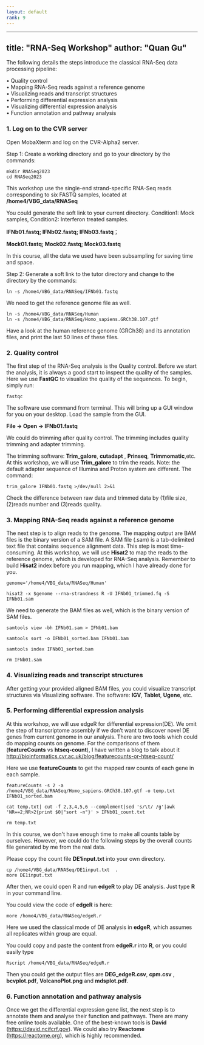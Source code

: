 ```yaml
---
layout: default
rank: 9
---
```


---
title: "RNA-Seq Workshop"
author: "Quan Gu"
---

The following details the steps introduce the classical RNA-Seq data processing pipeline:

• Quality control \
• Mapping RNA-Seq reads against a reference genome \
• Visualizing reads and transcript structures \
• Performing differential expression analysis \
• Visualizing differential expression analysis \
• Function annotation and pathway analysis  


###  1.	Log on to the CVR server ### 

Open MobaXterm and log on the CVR-Alpha2 server.

Step 1: Create a working directory and go to your directory by the commands:

```
mkdir RNASeq2023
cd RNASeq2023
```
  
This workshop use the single-end strand-specific RNA-Seq reads corresponding to six FASTQ samples, located at **/home4/VBG_data/RNASeq**

You could generate the soft link to your current directory. 
Condition1: Mock samples, 
Condition2: Interferon treated samples.
 
**IFNb01.fastq; IFNb02.fastq; IFNb03.fastq**；

**Mock01.fastq; Mock02.fastq; Mock03.fastq**

In this course, all the data we used have been subsampling for saving time and space.

Step 2: Generate a soft link to the tutor directory and change to the directory by the commands:

```
ln -s /home4/VBG_data/RNASeq/IFNb01.fastq
```

We need to get the reference genome file as well.

```
ln -s /home4/VBG_data/RNASeq/Human
ln -s /home4/VBG_data/RNASeq/Homo_sapiens.GRCh38.107.gtf
```

Have a look at the human reference genome (GRCh38) and its annotation files, and print the last 50 lines of these files. 

###  2. Quality control ### 

The first step of the RNA-Seq analysis is the Quality control. 
Before we start the analysis, it is always a good start to inspect the quality of the samples. Here we use **FastQC** to visualize the quality of the sequences. To begin, simply run:
```
fastqc 
```
The software use command from terminal. This will bring up a GUI window for you on your desktop.  Load the sample from the GUI.

**File -> Open -> IFNb01.fastq**

We could do trimming after quality control. The trimming includes quality trimming and adapter trimming.

The trimming software: **Trim_galore**, **cutadapt** , **Prinseq**, **Trimmomatic**,etc.  
At this workshop, we will use **Trim_galore** to trim the reads. 
Note: the default adapter sequence of Illumina and Proton system are different.
The command:

```
trim_galore IFNb01.fastq >/dev/null 2>&1
```

Check the difference between raw data and trimmed data by (1)file size, (2)reads number and (3)reads quality.


###  3.	Mapping RNA-Seq reads against a reference genome ###  

The next step is to align reads to the genome. The mapping output are BAM files is the binary version of a SAM file. A SAM file (.sam) is a tab-delimited text file that contains sequence alignment data. This step is most time-consuming.
At this workshop, we will use **Hisat2** to map the reads to the reference genome, which is developed for RNA-Seq analysis.  Remember to build **Hisat2** index before you run mapping, which I have already done for you.

```
genome='/home4/VBG_data/RNASeq/Human'

hisat2 -x $genome --rna-strandness R -U IFNb01_trimmed.fq -S IFNb01.sam
```

We need to generate the BAM files as well, which is the binary version of SAM files. 

 ```
samtools view -bh IFNb01.sam > IFNb01.bam

samtools sort -o IFNb01_sorted.bam IFNb01.bam

samtools index IFNb01_sorted.bam

rm IFNb01.sam
```

### 4.	Visualizing reads and transcript structures ### 
After getting your provided aligned BAM files, you could visualize transcript structures via Visualizing software. 
The software: **IGV**, **Tablet**, **Ugene**, etc.

### 5.	Performing differential expression analysis ###
At this workshop, we will use edgeR for differential expression(DE). We omit the step of
transcriptome assembly if we don’t want to discover novel DE genes from current genome in
our analysis.
There are two tools which could do mapping counts on genome. For the comparisons of them (**featureCounts** vs **htseq-count**), I have written a blog to talk about
it 
http://bioinformatics.cvr.ac.uk/blog/featurecounts-or-htseq-count/

Here we use **featureCounts** to get the mapped raw counts of each gene in each sample.

```
featureCounts -s 2 -a /home4/VBG_data/RNASeq/Homo_sapiens.GRCh38.107.gtf -o temp.txt IFNb01_sorted.bam

cat temp.txt| cut -f 2,3,4,5,6 --complement|sed 's/\t/ /g'|awk 'NR==2;NR>2{print $0|"sort -n"}' > IFNb01_count.txt

rm temp.txt

```

In this course, we don't have enough time to make all counts table by ourselves. However, we could do the following steps by the overall counts file generated by me from the real data.

Please copy the count file **DE1input.txt** into your own directory. 

```
cp /home4/VBG_data/RNASeq/DE1input.txt  . 
more DE1input.txt
```

After then, we could open R and run **edgeR** to play DE analysis.
Just type **R** in your command line.

You could view the code of **edgeR** is here:

```
more /home4/VBG_data/RNASeq/edgeR.r
```

Here we used the classical mode of DE analysis in **edgeR**, which assumes all replicates within group are equal.

You could copy and paste the content from **edgeR.r** into **R**, or you could easily type 

```
Rscript /home4/VBG_data/RNASeq/edgeR.r
```

Then you could get the output files are **DEG_edgeR.csv**, **cpm.csv** , **bcvplot.pdf**, **VolcanoPlot.png** and **mdsplot.pdf**.


### 6. Function annotation and pathway analysis ### 
Once we get the differential expression gene list, the next step is to annotate them and
analyse their function and pathways. There are many free online tools available. 
One of the
best-known tools is **David** (https://david.ncifcrf.gov). 
We could also try **Reactome**
(https://reactome.org), which is highly recommended.
